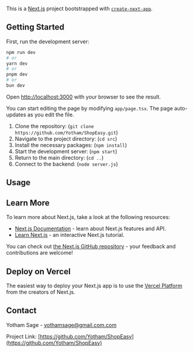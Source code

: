 This is a [Next.js](https://nextjs.org/) project bootstrapped with [`create-next-app`](https://github.com/vercel/next.js/tree/canary/packages/create-next-app).

## Getting Started

First, run the development server:

```bash
npm run dev
# or
yarn dev
# or
pnpm dev
# or
bun dev
```

Open [http://localhost:3000](http://localhost:3000) with your browser to see the result.

You can start editing the page by modifying `app/page.tsx`. The page auto-updates as you edit the file.

1. Clone the repository:
(`git clone https://github.com/Yotham/ShopEasy.git`)
2. Navigate to the project directory:
(`cd src`)
3. Install the necessary packages:
(`npm install`)
4. Start the development server:
(`npm start`)
5. Return to the main directory:
(`cd ..`)
6. Connect to the backend:
(`node server.js`)
## Usage

## Learn More

To learn more about Next.js, take a look at the following resources:

- [Next.js Documentation](https://nextjs.org/docs) - learn about Next.js features and API.
- [Learn Next.js](https://nextjs.org/learn) - an interactive Next.js tutorial.

You can check out [the Next.js GitHub repository](https://github.com/vercel/next.js/) - your feedback and contributions are welcome!

## Deploy on Vercel

The easiest way to deploy your Next.js app is to use the [Vercel Platform](https://vercel.com/new?utm_medium=default-template&filter=next.js&utm_source=create-next-app&utm_campaign=create-next-app-readme) from the creators of Next.js.

## Contact

Yotham Sage - [yothamsage@gmail.com.com](mailto:yothamsage@gmail.com)

Project Link: [https://github.com/Yotham/ShopEasy](https://github.com/Yotham/ShopEasy)
